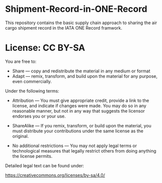 # Shipment-Record-in-ONE-Record

This repository contains the basic supply chain approach to sharing the air cargo shipment record in the IATA ONE Record framwork.

# License: CC BY-SA

You are free to:
- Share — copy and redistribute the material in any medium or format
- Adapt — remix, transform, and build upon the material
for any purpose, even commercially.

Under the following terms:
- Attribution — You must give appropriate credit, provide a link to the license, and indicate if changes were made. You may do so in any reasonable manner, but not in any way that suggests the licensor endorses you or your use.

- ShareAlike — If you remix, transform, or build upon the material, you must distribute your contributions under the same license as the original.

- No additional restrictions — You may not apply legal terms or technological measures that legally restrict others from doing anything the license permits.

Detailed legal text can be found under:

https://creativecommons.org/licenses/by-sa/4.0/
